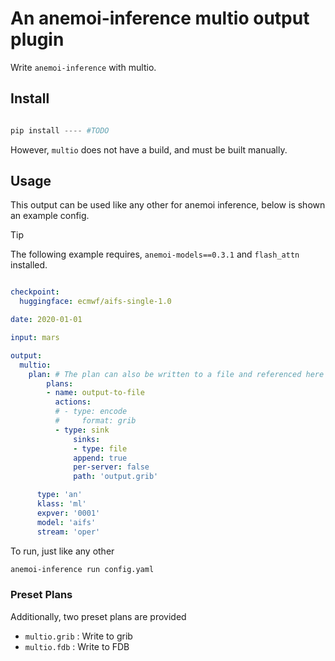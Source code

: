 # An anemoi-inference multio output plugin

Write `anemoi-inference` with multio.

## Install

```python

pip install ---- #TODO

```

However, `multio` does not have a build, and must be built manually.

## Usage

This output can be used like any other for anemoi inference, below is shown an example config.

> [!TIP]
> The following example requires, `anemoi-models==0.3.1` and `flash_attn` installed.

```yaml

checkpoint:
  huggingface: ecmwf/aifs-single-1.0

date: 2020-01-01

input: mars

output:
  multio:
    plan: # The plan can also be written to a file and referenced here
        plans:
        - name: output-to-file
          actions:
          # - type: encode
          #     format: grib
          - type: sink
              sinks:
              - type: file
              append: true
              per-server: false
              path: 'output.grib'

      type: 'an'
      klass: 'ml'
      expver: '0001'
      model: 'aifs'
      stream: 'oper'
```

To run, just like any other

```bash
anemoi-inference run config.yaml
```

### Preset Plans

Additionally, two preset plans are provided

- `multio.grib` : Write to grib
- `multio.fdb`  : Write to FDB
